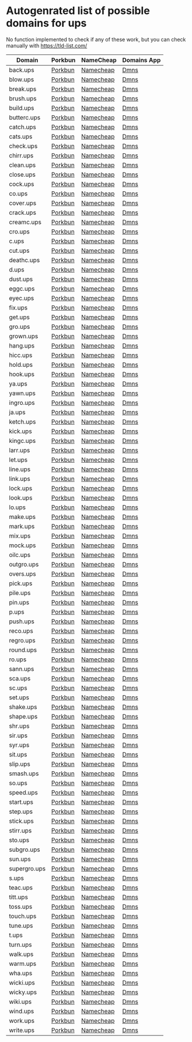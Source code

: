 # Autogenrated list of possible domains for ups

No function implemented to check if any of these work, but you can check manually with https://tld-list.com/

| Domain | Porkbun | NameCheap | Domains App |
|---|---|---|---|
| back.ups | [Porkbun](https://porkbun.com/checkout/search?prb=e814663da1&tlds=&idnLanguage=&search=search&q=back.ups) | [Namecheap](https://www.namecheap.com/domains/registration/results/?domain=back.ups) | [Dmns](https://dmns.app/domains?q=back.ups) |
| blow.ups | [Porkbun](https://porkbun.com/checkout/search?prb=e814663da1&tlds=&idnLanguage=&search=search&q=blow.ups) | [Namecheap](https://www.namecheap.com/domains/registration/results/?domain=blow.ups) | [Dmns](https://dmns.app/domains?q=blow.ups) |
| break.ups | [Porkbun](https://porkbun.com/checkout/search?prb=e814663da1&tlds=&idnLanguage=&search=search&q=break.ups) | [Namecheap](https://www.namecheap.com/domains/registration/results/?domain=break.ups) | [Dmns](https://dmns.app/domains?q=break.ups) |
| brush.ups | [Porkbun](https://porkbun.com/checkout/search?prb=e814663da1&tlds=&idnLanguage=&search=search&q=brush.ups) | [Namecheap](https://www.namecheap.com/domains/registration/results/?domain=brush.ups) | [Dmns](https://dmns.app/domains?q=brush.ups) |
| build.ups | [Porkbun](https://porkbun.com/checkout/search?prb=e814663da1&tlds=&idnLanguage=&search=search&q=build.ups) | [Namecheap](https://www.namecheap.com/domains/registration/results/?domain=build.ups) | [Dmns](https://dmns.app/domains?q=build.ups) |
| butterc.ups | [Porkbun](https://porkbun.com/checkout/search?prb=e814663da1&tlds=&idnLanguage=&search=search&q=butterc.ups) | [Namecheap](https://www.namecheap.com/domains/registration/results/?domain=butterc.ups) | [Dmns](https://dmns.app/domains?q=butterc.ups) |
| catch.ups | [Porkbun](https://porkbun.com/checkout/search?prb=e814663da1&tlds=&idnLanguage=&search=search&q=catch.ups) | [Namecheap](https://www.namecheap.com/domains/registration/results/?domain=catch.ups) | [Dmns](https://dmns.app/domains?q=catch.ups) |
| cats.ups | [Porkbun](https://porkbun.com/checkout/search?prb=e814663da1&tlds=&idnLanguage=&search=search&q=cats.ups) | [Namecheap](https://www.namecheap.com/domains/registration/results/?domain=cats.ups) | [Dmns](https://dmns.app/domains?q=cats.ups) |
| check.ups | [Porkbun](https://porkbun.com/checkout/search?prb=e814663da1&tlds=&idnLanguage=&search=search&q=check.ups) | [Namecheap](https://www.namecheap.com/domains/registration/results/?domain=check.ups) | [Dmns](https://dmns.app/domains?q=check.ups) |
| chirr.ups | [Porkbun](https://porkbun.com/checkout/search?prb=e814663da1&tlds=&idnLanguage=&search=search&q=chirr.ups) | [Namecheap](https://www.namecheap.com/domains/registration/results/?domain=chirr.ups) | [Dmns](https://dmns.app/domains?q=chirr.ups) |
| clean.ups | [Porkbun](https://porkbun.com/checkout/search?prb=e814663da1&tlds=&idnLanguage=&search=search&q=clean.ups) | [Namecheap](https://www.namecheap.com/domains/registration/results/?domain=clean.ups) | [Dmns](https://dmns.app/domains?q=clean.ups) |
| close.ups | [Porkbun](https://porkbun.com/checkout/search?prb=e814663da1&tlds=&idnLanguage=&search=search&q=close.ups) | [Namecheap](https://www.namecheap.com/domains/registration/results/?domain=close.ups) | [Dmns](https://dmns.app/domains?q=close.ups) |
| cock.ups | [Porkbun](https://porkbun.com/checkout/search?prb=e814663da1&tlds=&idnLanguage=&search=search&q=cock.ups) | [Namecheap](https://www.namecheap.com/domains/registration/results/?domain=cock.ups) | [Dmns](https://dmns.app/domains?q=cock.ups) |
| co.ups | [Porkbun](https://porkbun.com/checkout/search?prb=e814663da1&tlds=&idnLanguage=&search=search&q=co.ups) | [Namecheap](https://www.namecheap.com/domains/registration/results/?domain=co.ups) | [Dmns](https://dmns.app/domains?q=co.ups) |
| cover.ups | [Porkbun](https://porkbun.com/checkout/search?prb=e814663da1&tlds=&idnLanguage=&search=search&q=cover.ups) | [Namecheap](https://www.namecheap.com/domains/registration/results/?domain=cover.ups) | [Dmns](https://dmns.app/domains?q=cover.ups) |
| crack.ups | [Porkbun](https://porkbun.com/checkout/search?prb=e814663da1&tlds=&idnLanguage=&search=search&q=crack.ups) | [Namecheap](https://www.namecheap.com/domains/registration/results/?domain=crack.ups) | [Dmns](https://dmns.app/domains?q=crack.ups) |
| creamc.ups | [Porkbun](https://porkbun.com/checkout/search?prb=e814663da1&tlds=&idnLanguage=&search=search&q=creamc.ups) | [Namecheap](https://www.namecheap.com/domains/registration/results/?domain=creamc.ups) | [Dmns](https://dmns.app/domains?q=creamc.ups) |
| cro.ups | [Porkbun](https://porkbun.com/checkout/search?prb=e814663da1&tlds=&idnLanguage=&search=search&q=cro.ups) | [Namecheap](https://www.namecheap.com/domains/registration/results/?domain=cro.ups) | [Dmns](https://dmns.app/domains?q=cro.ups) |
| c.ups | [Porkbun](https://porkbun.com/checkout/search?prb=e814663da1&tlds=&idnLanguage=&search=search&q=c.ups) | [Namecheap](https://www.namecheap.com/domains/registration/results/?domain=c.ups) | [Dmns](https://dmns.app/domains?q=c.ups) |
| cut.ups | [Porkbun](https://porkbun.com/checkout/search?prb=e814663da1&tlds=&idnLanguage=&search=search&q=cut.ups) | [Namecheap](https://www.namecheap.com/domains/registration/results/?domain=cut.ups) | [Dmns](https://dmns.app/domains?q=cut.ups) |
| deathc.ups | [Porkbun](https://porkbun.com/checkout/search?prb=e814663da1&tlds=&idnLanguage=&search=search&q=deathc.ups) | [Namecheap](https://www.namecheap.com/domains/registration/results/?domain=deathc.ups) | [Dmns](https://dmns.app/domains?q=deathc.ups) |
| d.ups | [Porkbun](https://porkbun.com/checkout/search?prb=e814663da1&tlds=&idnLanguage=&search=search&q=d.ups) | [Namecheap](https://www.namecheap.com/domains/registration/results/?domain=d.ups) | [Dmns](https://dmns.app/domains?q=d.ups) |
| dust.ups | [Porkbun](https://porkbun.com/checkout/search?prb=e814663da1&tlds=&idnLanguage=&search=search&q=dust.ups) | [Namecheap](https://www.namecheap.com/domains/registration/results/?domain=dust.ups) | [Dmns](https://dmns.app/domains?q=dust.ups) |
| eggc.ups | [Porkbun](https://porkbun.com/checkout/search?prb=e814663da1&tlds=&idnLanguage=&search=search&q=eggc.ups) | [Namecheap](https://www.namecheap.com/domains/registration/results/?domain=eggc.ups) | [Dmns](https://dmns.app/domains?q=eggc.ups) |
| eyec.ups | [Porkbun](https://porkbun.com/checkout/search?prb=e814663da1&tlds=&idnLanguage=&search=search&q=eyec.ups) | [Namecheap](https://www.namecheap.com/domains/registration/results/?domain=eyec.ups) | [Dmns](https://dmns.app/domains?q=eyec.ups) |
| fix.ups | [Porkbun](https://porkbun.com/checkout/search?prb=e814663da1&tlds=&idnLanguage=&search=search&q=fix.ups) | [Namecheap](https://www.namecheap.com/domains/registration/results/?domain=fix.ups) | [Dmns](https://dmns.app/domains?q=fix.ups) |
| get.ups | [Porkbun](https://porkbun.com/checkout/search?prb=e814663da1&tlds=&idnLanguage=&search=search&q=get.ups) | [Namecheap](https://www.namecheap.com/domains/registration/results/?domain=get.ups) | [Dmns](https://dmns.app/domains?q=get.ups) |
| gro.ups | [Porkbun](https://porkbun.com/checkout/search?prb=e814663da1&tlds=&idnLanguage=&search=search&q=gro.ups) | [Namecheap](https://www.namecheap.com/domains/registration/results/?domain=gro.ups) | [Dmns](https://dmns.app/domains?q=gro.ups) |
| grown.ups | [Porkbun](https://porkbun.com/checkout/search?prb=e814663da1&tlds=&idnLanguage=&search=search&q=grown.ups) | [Namecheap](https://www.namecheap.com/domains/registration/results/?domain=grown.ups) | [Dmns](https://dmns.app/domains?q=grown.ups) |
| hang.ups | [Porkbun](https://porkbun.com/checkout/search?prb=e814663da1&tlds=&idnLanguage=&search=search&q=hang.ups) | [Namecheap](https://www.namecheap.com/domains/registration/results/?domain=hang.ups) | [Dmns](https://dmns.app/domains?q=hang.ups) |
| hicc.ups | [Porkbun](https://porkbun.com/checkout/search?prb=e814663da1&tlds=&idnLanguage=&search=search&q=hicc.ups) | [Namecheap](https://www.namecheap.com/domains/registration/results/?domain=hicc.ups) | [Dmns](https://dmns.app/domains?q=hicc.ups) |
| hold.ups | [Porkbun](https://porkbun.com/checkout/search?prb=e814663da1&tlds=&idnLanguage=&search=search&q=hold.ups) | [Namecheap](https://www.namecheap.com/domains/registration/results/?domain=hold.ups) | [Dmns](https://dmns.app/domains?q=hold.ups) |
| hook.ups | [Porkbun](https://porkbun.com/checkout/search?prb=e814663da1&tlds=&idnLanguage=&search=search&q=hook.ups) | [Namecheap](https://www.namecheap.com/domains/registration/results/?domain=hook.ups) | [Dmns](https://dmns.app/domains?q=hook.ups) |
| ya.ups | [Porkbun](https://porkbun.com/checkout/search?prb=e814663da1&tlds=&idnLanguage=&search=search&q=ya.ups) | [Namecheap](https://www.namecheap.com/domains/registration/results/?domain=ya.ups) | [Dmns](https://dmns.app/domains?q=ya.ups) |
| yawn.ups | [Porkbun](https://porkbun.com/checkout/search?prb=e814663da1&tlds=&idnLanguage=&search=search&q=yawn.ups) | [Namecheap](https://www.namecheap.com/domains/registration/results/?domain=yawn.ups) | [Dmns](https://dmns.app/domains?q=yawn.ups) |
| ingro.ups | [Porkbun](https://porkbun.com/checkout/search?prb=e814663da1&tlds=&idnLanguage=&search=search&q=ingro.ups) | [Namecheap](https://www.namecheap.com/domains/registration/results/?domain=ingro.ups) | [Dmns](https://dmns.app/domains?q=ingro.ups) |
| ja.ups | [Porkbun](https://porkbun.com/checkout/search?prb=e814663da1&tlds=&idnLanguage=&search=search&q=ja.ups) | [Namecheap](https://www.namecheap.com/domains/registration/results/?domain=ja.ups) | [Dmns](https://dmns.app/domains?q=ja.ups) |
| ketch.ups | [Porkbun](https://porkbun.com/checkout/search?prb=e814663da1&tlds=&idnLanguage=&search=search&q=ketch.ups) | [Namecheap](https://www.namecheap.com/domains/registration/results/?domain=ketch.ups) | [Dmns](https://dmns.app/domains?q=ketch.ups) |
| kick.ups | [Porkbun](https://porkbun.com/checkout/search?prb=e814663da1&tlds=&idnLanguage=&search=search&q=kick.ups) | [Namecheap](https://www.namecheap.com/domains/registration/results/?domain=kick.ups) | [Dmns](https://dmns.app/domains?q=kick.ups) |
| kingc.ups | [Porkbun](https://porkbun.com/checkout/search?prb=e814663da1&tlds=&idnLanguage=&search=search&q=kingc.ups) | [Namecheap](https://www.namecheap.com/domains/registration/results/?domain=kingc.ups) | [Dmns](https://dmns.app/domains?q=kingc.ups) |
| larr.ups | [Porkbun](https://porkbun.com/checkout/search?prb=e814663da1&tlds=&idnLanguage=&search=search&q=larr.ups) | [Namecheap](https://www.namecheap.com/domains/registration/results/?domain=larr.ups) | [Dmns](https://dmns.app/domains?q=larr.ups) |
| let.ups | [Porkbun](https://porkbun.com/checkout/search?prb=e814663da1&tlds=&idnLanguage=&search=search&q=let.ups) | [Namecheap](https://www.namecheap.com/domains/registration/results/?domain=let.ups) | [Dmns](https://dmns.app/domains?q=let.ups) |
| line.ups | [Porkbun](https://porkbun.com/checkout/search?prb=e814663da1&tlds=&idnLanguage=&search=search&q=line.ups) | [Namecheap](https://www.namecheap.com/domains/registration/results/?domain=line.ups) | [Dmns](https://dmns.app/domains?q=line.ups) |
| link.ups | [Porkbun](https://porkbun.com/checkout/search?prb=e814663da1&tlds=&idnLanguage=&search=search&q=link.ups) | [Namecheap](https://www.namecheap.com/domains/registration/results/?domain=link.ups) | [Dmns](https://dmns.app/domains?q=link.ups) |
| lock.ups | [Porkbun](https://porkbun.com/checkout/search?prb=e814663da1&tlds=&idnLanguage=&search=search&q=lock.ups) | [Namecheap](https://www.namecheap.com/domains/registration/results/?domain=lock.ups) | [Dmns](https://dmns.app/domains?q=lock.ups) |
| look.ups | [Porkbun](https://porkbun.com/checkout/search?prb=e814663da1&tlds=&idnLanguage=&search=search&q=look.ups) | [Namecheap](https://www.namecheap.com/domains/registration/results/?domain=look.ups) | [Dmns](https://dmns.app/domains?q=look.ups) |
| lo.ups | [Porkbun](https://porkbun.com/checkout/search?prb=e814663da1&tlds=&idnLanguage=&search=search&q=lo.ups) | [Namecheap](https://www.namecheap.com/domains/registration/results/?domain=lo.ups) | [Dmns](https://dmns.app/domains?q=lo.ups) |
| make.ups | [Porkbun](https://porkbun.com/checkout/search?prb=e814663da1&tlds=&idnLanguage=&search=search&q=make.ups) | [Namecheap](https://www.namecheap.com/domains/registration/results/?domain=make.ups) | [Dmns](https://dmns.app/domains?q=make.ups) |
| mark.ups | [Porkbun](https://porkbun.com/checkout/search?prb=e814663da1&tlds=&idnLanguage=&search=search&q=mark.ups) | [Namecheap](https://www.namecheap.com/domains/registration/results/?domain=mark.ups) | [Dmns](https://dmns.app/domains?q=mark.ups) |
| mix.ups | [Porkbun](https://porkbun.com/checkout/search?prb=e814663da1&tlds=&idnLanguage=&search=search&q=mix.ups) | [Namecheap](https://www.namecheap.com/domains/registration/results/?domain=mix.ups) | [Dmns](https://dmns.app/domains?q=mix.ups) |
| mock.ups | [Porkbun](https://porkbun.com/checkout/search?prb=e814663da1&tlds=&idnLanguage=&search=search&q=mock.ups) | [Namecheap](https://www.namecheap.com/domains/registration/results/?domain=mock.ups) | [Dmns](https://dmns.app/domains?q=mock.ups) |
| oilc.ups | [Porkbun](https://porkbun.com/checkout/search?prb=e814663da1&tlds=&idnLanguage=&search=search&q=oilc.ups) | [Namecheap](https://www.namecheap.com/domains/registration/results/?domain=oilc.ups) | [Dmns](https://dmns.app/domains?q=oilc.ups) |
| outgro.ups | [Porkbun](https://porkbun.com/checkout/search?prb=e814663da1&tlds=&idnLanguage=&search=search&q=outgro.ups) | [Namecheap](https://www.namecheap.com/domains/registration/results/?domain=outgro.ups) | [Dmns](https://dmns.app/domains?q=outgro.ups) |
| overs.ups | [Porkbun](https://porkbun.com/checkout/search?prb=e814663da1&tlds=&idnLanguage=&search=search&q=overs.ups) | [Namecheap](https://www.namecheap.com/domains/registration/results/?domain=overs.ups) | [Dmns](https://dmns.app/domains?q=overs.ups) |
| pick.ups | [Porkbun](https://porkbun.com/checkout/search?prb=e814663da1&tlds=&idnLanguage=&search=search&q=pick.ups) | [Namecheap](https://www.namecheap.com/domains/registration/results/?domain=pick.ups) | [Dmns](https://dmns.app/domains?q=pick.ups) |
| pile.ups | [Porkbun](https://porkbun.com/checkout/search?prb=e814663da1&tlds=&idnLanguage=&search=search&q=pile.ups) | [Namecheap](https://www.namecheap.com/domains/registration/results/?domain=pile.ups) | [Dmns](https://dmns.app/domains?q=pile.ups) |
| pin.ups | [Porkbun](https://porkbun.com/checkout/search?prb=e814663da1&tlds=&idnLanguage=&search=search&q=pin.ups) | [Namecheap](https://www.namecheap.com/domains/registration/results/?domain=pin.ups) | [Dmns](https://dmns.app/domains?q=pin.ups) |
| p.ups | [Porkbun](https://porkbun.com/checkout/search?prb=e814663da1&tlds=&idnLanguage=&search=search&q=p.ups) | [Namecheap](https://www.namecheap.com/domains/registration/results/?domain=p.ups) | [Dmns](https://dmns.app/domains?q=p.ups) |
| push.ups | [Porkbun](https://porkbun.com/checkout/search?prb=e814663da1&tlds=&idnLanguage=&search=search&q=push.ups) | [Namecheap](https://www.namecheap.com/domains/registration/results/?domain=push.ups) | [Dmns](https://dmns.app/domains?q=push.ups) |
| reco.ups | [Porkbun](https://porkbun.com/checkout/search?prb=e814663da1&tlds=&idnLanguage=&search=search&q=reco.ups) | [Namecheap](https://www.namecheap.com/domains/registration/results/?domain=reco.ups) | [Dmns](https://dmns.app/domains?q=reco.ups) |
| regro.ups | [Porkbun](https://porkbun.com/checkout/search?prb=e814663da1&tlds=&idnLanguage=&search=search&q=regro.ups) | [Namecheap](https://www.namecheap.com/domains/registration/results/?domain=regro.ups) | [Dmns](https://dmns.app/domains?q=regro.ups) |
| round.ups | [Porkbun](https://porkbun.com/checkout/search?prb=e814663da1&tlds=&idnLanguage=&search=search&q=round.ups) | [Namecheap](https://www.namecheap.com/domains/registration/results/?domain=round.ups) | [Dmns](https://dmns.app/domains?q=round.ups) |
| ro.ups | [Porkbun](https://porkbun.com/checkout/search?prb=e814663da1&tlds=&idnLanguage=&search=search&q=ro.ups) | [Namecheap](https://www.namecheap.com/domains/registration/results/?domain=ro.ups) | [Dmns](https://dmns.app/domains?q=ro.ups) |
| sann.ups | [Porkbun](https://porkbun.com/checkout/search?prb=e814663da1&tlds=&idnLanguage=&search=search&q=sann.ups) | [Namecheap](https://www.namecheap.com/domains/registration/results/?domain=sann.ups) | [Dmns](https://dmns.app/domains?q=sann.ups) |
| sca.ups | [Porkbun](https://porkbun.com/checkout/search?prb=e814663da1&tlds=&idnLanguage=&search=search&q=sca.ups) | [Namecheap](https://www.namecheap.com/domains/registration/results/?domain=sca.ups) | [Dmns](https://dmns.app/domains?q=sca.ups) |
| sc.ups | [Porkbun](https://porkbun.com/checkout/search?prb=e814663da1&tlds=&idnLanguage=&search=search&q=sc.ups) | [Namecheap](https://www.namecheap.com/domains/registration/results/?domain=sc.ups) | [Dmns](https://dmns.app/domains?q=sc.ups) |
| set.ups | [Porkbun](https://porkbun.com/checkout/search?prb=e814663da1&tlds=&idnLanguage=&search=search&q=set.ups) | [Namecheap](https://www.namecheap.com/domains/registration/results/?domain=set.ups) | [Dmns](https://dmns.app/domains?q=set.ups) |
| shake.ups | [Porkbun](https://porkbun.com/checkout/search?prb=e814663da1&tlds=&idnLanguage=&search=search&q=shake.ups) | [Namecheap](https://www.namecheap.com/domains/registration/results/?domain=shake.ups) | [Dmns](https://dmns.app/domains?q=shake.ups) |
| shape.ups | [Porkbun](https://porkbun.com/checkout/search?prb=e814663da1&tlds=&idnLanguage=&search=search&q=shape.ups) | [Namecheap](https://www.namecheap.com/domains/registration/results/?domain=shape.ups) | [Dmns](https://dmns.app/domains?q=shape.ups) |
| shr.ups | [Porkbun](https://porkbun.com/checkout/search?prb=e814663da1&tlds=&idnLanguage=&search=search&q=shr.ups) | [Namecheap](https://www.namecheap.com/domains/registration/results/?domain=shr.ups) | [Dmns](https://dmns.app/domains?q=shr.ups) |
| sir.ups | [Porkbun](https://porkbun.com/checkout/search?prb=e814663da1&tlds=&idnLanguage=&search=search&q=sir.ups) | [Namecheap](https://www.namecheap.com/domains/registration/results/?domain=sir.ups) | [Dmns](https://dmns.app/domains?q=sir.ups) |
| syr.ups | [Porkbun](https://porkbun.com/checkout/search?prb=e814663da1&tlds=&idnLanguage=&search=search&q=syr.ups) | [Namecheap](https://www.namecheap.com/domains/registration/results/?domain=syr.ups) | [Dmns](https://dmns.app/domains?q=syr.ups) |
| sit.ups | [Porkbun](https://porkbun.com/checkout/search?prb=e814663da1&tlds=&idnLanguage=&search=search&q=sit.ups) | [Namecheap](https://www.namecheap.com/domains/registration/results/?domain=sit.ups) | [Dmns](https://dmns.app/domains?q=sit.ups) |
| slip.ups | [Porkbun](https://porkbun.com/checkout/search?prb=e814663da1&tlds=&idnLanguage=&search=search&q=slip.ups) | [Namecheap](https://www.namecheap.com/domains/registration/results/?domain=slip.ups) | [Dmns](https://dmns.app/domains?q=slip.ups) |
| smash.ups | [Porkbun](https://porkbun.com/checkout/search?prb=e814663da1&tlds=&idnLanguage=&search=search&q=smash.ups) | [Namecheap](https://www.namecheap.com/domains/registration/results/?domain=smash.ups) | [Dmns](https://dmns.app/domains?q=smash.ups) |
| so.ups | [Porkbun](https://porkbun.com/checkout/search?prb=e814663da1&tlds=&idnLanguage=&search=search&q=so.ups) | [Namecheap](https://www.namecheap.com/domains/registration/results/?domain=so.ups) | [Dmns](https://dmns.app/domains?q=so.ups) |
| speed.ups | [Porkbun](https://porkbun.com/checkout/search?prb=e814663da1&tlds=&idnLanguage=&search=search&q=speed.ups) | [Namecheap](https://www.namecheap.com/domains/registration/results/?domain=speed.ups) | [Dmns](https://dmns.app/domains?q=speed.ups) |
| start.ups | [Porkbun](https://porkbun.com/checkout/search?prb=e814663da1&tlds=&idnLanguage=&search=search&q=start.ups) | [Namecheap](https://www.namecheap.com/domains/registration/results/?domain=start.ups) | [Dmns](https://dmns.app/domains?q=start.ups) |
| step.ups | [Porkbun](https://porkbun.com/checkout/search?prb=e814663da1&tlds=&idnLanguage=&search=search&q=step.ups) | [Namecheap](https://www.namecheap.com/domains/registration/results/?domain=step.ups) | [Dmns](https://dmns.app/domains?q=step.ups) |
| stick.ups | [Porkbun](https://porkbun.com/checkout/search?prb=e814663da1&tlds=&idnLanguage=&search=search&q=stick.ups) | [Namecheap](https://www.namecheap.com/domains/registration/results/?domain=stick.ups) | [Dmns](https://dmns.app/domains?q=stick.ups) |
| stirr.ups | [Porkbun](https://porkbun.com/checkout/search?prb=e814663da1&tlds=&idnLanguage=&search=search&q=stirr.ups) | [Namecheap](https://www.namecheap.com/domains/registration/results/?domain=stirr.ups) | [Dmns](https://dmns.app/domains?q=stirr.ups) |
| sto.ups | [Porkbun](https://porkbun.com/checkout/search?prb=e814663da1&tlds=&idnLanguage=&search=search&q=sto.ups) | [Namecheap](https://www.namecheap.com/domains/registration/results/?domain=sto.ups) | [Dmns](https://dmns.app/domains?q=sto.ups) |
| subgro.ups | [Porkbun](https://porkbun.com/checkout/search?prb=e814663da1&tlds=&idnLanguage=&search=search&q=subgro.ups) | [Namecheap](https://www.namecheap.com/domains/registration/results/?domain=subgro.ups) | [Dmns](https://dmns.app/domains?q=subgro.ups) |
| sun.ups | [Porkbun](https://porkbun.com/checkout/search?prb=e814663da1&tlds=&idnLanguage=&search=search&q=sun.ups) | [Namecheap](https://www.namecheap.com/domains/registration/results/?domain=sun.ups) | [Dmns](https://dmns.app/domains?q=sun.ups) |
| supergro.ups | [Porkbun](https://porkbun.com/checkout/search?prb=e814663da1&tlds=&idnLanguage=&search=search&q=supergro.ups) | [Namecheap](https://www.namecheap.com/domains/registration/results/?domain=supergro.ups) | [Dmns](https://dmns.app/domains?q=supergro.ups) |
| s.ups | [Porkbun](https://porkbun.com/checkout/search?prb=e814663da1&tlds=&idnLanguage=&search=search&q=s.ups) | [Namecheap](https://www.namecheap.com/domains/registration/results/?domain=s.ups) | [Dmns](https://dmns.app/domains?q=s.ups) |
| teac.ups | [Porkbun](https://porkbun.com/checkout/search?prb=e814663da1&tlds=&idnLanguage=&search=search&q=teac.ups) | [Namecheap](https://www.namecheap.com/domains/registration/results/?domain=teac.ups) | [Dmns](https://dmns.app/domains?q=teac.ups) |
| titt.ups | [Porkbun](https://porkbun.com/checkout/search?prb=e814663da1&tlds=&idnLanguage=&search=search&q=titt.ups) | [Namecheap](https://www.namecheap.com/domains/registration/results/?domain=titt.ups) | [Dmns](https://dmns.app/domains?q=titt.ups) |
| toss.ups | [Porkbun](https://porkbun.com/checkout/search?prb=e814663da1&tlds=&idnLanguage=&search=search&q=toss.ups) | [Namecheap](https://www.namecheap.com/domains/registration/results/?domain=toss.ups) | [Dmns](https://dmns.app/domains?q=toss.ups) |
| touch.ups | [Porkbun](https://porkbun.com/checkout/search?prb=e814663da1&tlds=&idnLanguage=&search=search&q=touch.ups) | [Namecheap](https://www.namecheap.com/domains/registration/results/?domain=touch.ups) | [Dmns](https://dmns.app/domains?q=touch.ups) |
| tune.ups | [Porkbun](https://porkbun.com/checkout/search?prb=e814663da1&tlds=&idnLanguage=&search=search&q=tune.ups) | [Namecheap](https://www.namecheap.com/domains/registration/results/?domain=tune.ups) | [Dmns](https://dmns.app/domains?q=tune.ups) |
| t.ups | [Porkbun](https://porkbun.com/checkout/search?prb=e814663da1&tlds=&idnLanguage=&search=search&q=t.ups) | [Namecheap](https://www.namecheap.com/domains/registration/results/?domain=t.ups) | [Dmns](https://dmns.app/domains?q=t.ups) |
| turn.ups | [Porkbun](https://porkbun.com/checkout/search?prb=e814663da1&tlds=&idnLanguage=&search=search&q=turn.ups) | [Namecheap](https://www.namecheap.com/domains/registration/results/?domain=turn.ups) | [Dmns](https://dmns.app/domains?q=turn.ups) |
| walk.ups | [Porkbun](https://porkbun.com/checkout/search?prb=e814663da1&tlds=&idnLanguage=&search=search&q=walk.ups) | [Namecheap](https://www.namecheap.com/domains/registration/results/?domain=walk.ups) | [Dmns](https://dmns.app/domains?q=walk.ups) |
| warm.ups | [Porkbun](https://porkbun.com/checkout/search?prb=e814663da1&tlds=&idnLanguage=&search=search&q=warm.ups) | [Namecheap](https://www.namecheap.com/domains/registration/results/?domain=warm.ups) | [Dmns](https://dmns.app/domains?q=warm.ups) |
| wha.ups | [Porkbun](https://porkbun.com/checkout/search?prb=e814663da1&tlds=&idnLanguage=&search=search&q=wha.ups) | [Namecheap](https://www.namecheap.com/domains/registration/results/?domain=wha.ups) | [Dmns](https://dmns.app/domains?q=wha.ups) |
| wicki.ups | [Porkbun](https://porkbun.com/checkout/search?prb=e814663da1&tlds=&idnLanguage=&search=search&q=wicki.ups) | [Namecheap](https://www.namecheap.com/domains/registration/results/?domain=wicki.ups) | [Dmns](https://dmns.app/domains?q=wicki.ups) |
| wicky.ups | [Porkbun](https://porkbun.com/checkout/search?prb=e814663da1&tlds=&idnLanguage=&search=search&q=wicky.ups) | [Namecheap](https://www.namecheap.com/domains/registration/results/?domain=wicky.ups) | [Dmns](https://dmns.app/domains?q=wicky.ups) |
| wiki.ups | [Porkbun](https://porkbun.com/checkout/search?prb=e814663da1&tlds=&idnLanguage=&search=search&q=wiki.ups) | [Namecheap](https://www.namecheap.com/domains/registration/results/?domain=wiki.ups) | [Dmns](https://dmns.app/domains?q=wiki.ups) |
| wind.ups | [Porkbun](https://porkbun.com/checkout/search?prb=e814663da1&tlds=&idnLanguage=&search=search&q=wind.ups) | [Namecheap](https://www.namecheap.com/domains/registration/results/?domain=wind.ups) | [Dmns](https://dmns.app/domains?q=wind.ups) |
| work.ups | [Porkbun](https://porkbun.com/checkout/search?prb=e814663da1&tlds=&idnLanguage=&search=search&q=work.ups) | [Namecheap](https://www.namecheap.com/domains/registration/results/?domain=work.ups) | [Dmns](https://dmns.app/domains?q=work.ups) |
| write.ups | [Porkbun](https://porkbun.com/checkout/search?prb=e814663da1&tlds=&idnLanguage=&search=search&q=write.ups) | [Namecheap](https://www.namecheap.com/domains/registration/results/?domain=write.ups) | [Dmns](https://dmns.app/domains?q=write.ups) |
